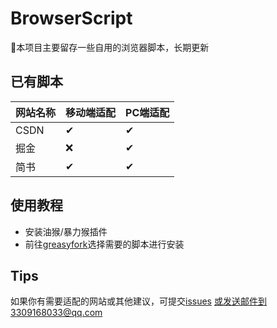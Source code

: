 # BrowserScript

🤖本项目主要留存一些自用的浏览器脚本，长期更新

## 已有脚本

| 网站名称 | 移动端适配 | PC端适配 |
|------|-------|-------|
| CSDN | ✔     | ✔     |
| 掘金   | ❌     | ✔     |
| 简书   | ✔     | ✔     |

## 使用教程

- 安装油猴/暴力猴插件
- 前往[greasyfork](https://greasyfork.org/zh-CN/users/1037363-darlingcy)选择需要的脚本进行安装

## Tips

如果你有需要适配的网站或其他建议，可提交[issues](https://github.com/DarlingCY/BrowserScript/issues)
或发送邮件到3309168033@qq.com